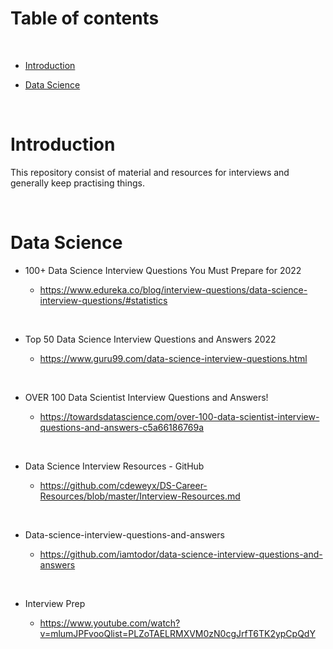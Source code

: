 # Table of contents

<p>&nbsp;</p>

- [Introduction](#Introduction)

- [Data Science](#Data-Science)

 

<p>&nbsp;</p>

# Introduction

This repository consist of material and resources for interviews and generally keep practising things.

<p>&nbsp;</p>

# Data Science

- 100+ Data Science Interview Questions You Must Prepare for 2022

    - https://www.edureka.co/blog/interview-questions/data-science-interview-questions/#statistics

<p>&nbsp;</p>


- Top 50 Data Science Interview Questions and Answers 2022

    - https://www.guru99.com/data-science-interview-questions.html

<p>&nbsp;</p>


- OVER 100 Data Scientist Interview Questions and Answers!

    - https://towardsdatascience.com/over-100-data-scientist-interview-questions-and-answers-c5a66186769a

<p>&nbsp;</p>

- Data Science Interview Resources - GitHub

    - https://github.com/cdeweyx/DS-Career-Resources/blob/master/Interview-Resources.md

<p>&nbsp;</p>

- Data-science-interview-questions-and-answers

    - https://github.com/iamtodor/data-science-interview-questions-and-answers
<p>&nbsp;</p>


- Interview Prep

    - https://www.youtube.com/watch?v=mlumJPFvooQlist=PLZoTAELRMXVM0zN0cgJrfT6TK2ypCpQdY


<p>&nbsp;</p>